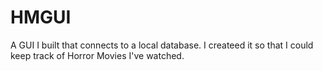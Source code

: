 # HMGUI
A GUI I built that connects to a local database. I createed it so that I could keep track of Horror Movies I've watched.
